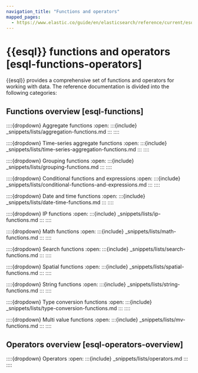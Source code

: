 ```yaml
---
navigation_title: "Functions and operators"
mapped_pages:
  - https://www.elastic.co/guide/en/elasticsearch/reference/current/esql-functions-operators.html
---
```


# {{esql}} functions and operators [esql-functions-operators]


{{esql}} provides a comprehensive set of functions and operators for working with data. The reference documentation is divided into the following categories:

## Functions overview [esql-functions]

::::{dropdown} Aggregate functions
:open:
:::{include} _snippets/lists/aggregation-functions.md
:::
::::

::::{dropdown} Time-series aggregate functions
:open:
:::{include} _snippets/lists/time-series-aggregation-functions.md
:::
::::

::::{dropdown} Grouping functions
:open:
:::{include} _snippets/lists/grouping-functions.md
:::
::::

::::{dropdown} Conditional functions and expressions
:open:
:::{include} _snippets/lists/conditional-functions-and-expressions.md
:::
::::

::::{dropdown} Date and time functions
:open:
:::{include} _snippets/lists/date-time-functions.md
:::
::::

::::{dropdown} IP functions
:open:
:::{include} _snippets/lists/ip-functions.md
:::
::::

::::{dropdown} Math functions
:open:
:::{include} _snippets/lists/math-functions.md
:::
::::

::::{dropdown} Search functions
:open:
:::{include} _snippets/lists/search-functions.md
:::
::::

::::{dropdown} Spatial functions
:open:
:::{include} _snippets/lists/spatial-functions.md
:::
::::

::::{dropdown} String functions
:open:
:::{include} _snippets/lists/string-functions.md
:::
::::

::::{dropdown} Type conversion functions
:open:
:::{include} _snippets/lists/type-conversion-functions.md
:::
::::

::::{dropdown} Multi value functions
:open:
:::{include} _snippets/lists/mv-functions.md
:::
::::


## Operators overview [esql-operators-overview]

::::{dropdown} Operators
:open:
:::{include} _snippets/lists/operators.md
:::
::::
